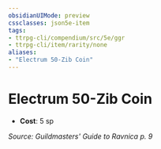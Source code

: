 ```yaml
---
obsidianUIMode: preview
cssclasses: json5e-item
tags:
- ttrpg-cli/compendium/src/5e/ggr
- ttrpg-cli/item/rarity/none
aliases: 
- "Electrum 50-Zib Coin"
---
```

# Electrum 50-Zib Coin

- **Cost**: 5 sp

*Source: Guildmasters' Guide to Ravnica p. 9*